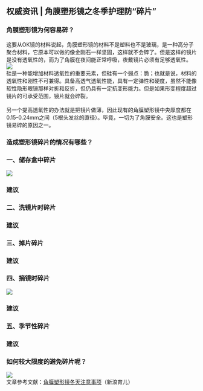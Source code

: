 ## 权威资讯 | 角膜塑形镜之冬季护理防“碎片”  
### 角膜塑形镜为何容易碎？  
这要从OK镜的材料说起，角膜塑形镜的材料不是塑料也不是玻璃，是一种高分子聚合材料，它原本可以做的像金刚石一样坚固，这样就不会碎了。但是这样的镜片是没有透氧性的，而为了角膜在夜间能正常呼吸，夜戴镜片必须有足够透氧性。  
![](http://cdncms.v-keep.cn/wp-content/uploads/2019/10/timg-43.jpg)  
硅是一种能增加材料透氧性的重要元素，但硅有一个弱点：脆；也就是说，材料的透氧性和刚性不可兼得。具备高透气透氧性能，具有一定弹性和硬度，虽然不能像软性隐形眼镜那样对折和反折，但仍具有一定抗变形能力。但是如果形变程度超过镜片的可承受范围，镜片就会碎裂。<br>  
另一个提高透氧性的办法就是把镜片做薄，因此现有的角膜塑形镜中央厚度都在0.15-0.24mm之间（5根头发丝的直径）。毕竟，一切为了角膜安全。这也是塑形镜易碎的原因之一。<br>  
### 造成塑形镜碎片的情况有哪些？  
### 一、储存盒中碎片  
![](http://cdncms.v-keep.cn/wp-content/uploads/2019/07/timg-6-1024x427.jpg)  
### 建议  
### 二、洗镜片时碎片  
### 建议  
### 三、掉片碎片  
### 建议  
### 四、摘镜时碎片  
![](http://cdncms.v-keep.cn/wp-content/uploads/2019/10/timg-44.jpg)  
### 建议  
### 五、季节性碎片  
### 建议  
### 如何较大限度的避免碎片呢？  
![](http://cdncms.v-keep.cn/wp-content/uploads/2019/09/timghh.jpg)  
文章参考文献：<a href="http://baby.sina.com.cn/wemedia/ask/2017-10-27/doc-ifynfvar4385235.shtml">角膜塑形镜冬天注意事项</a>（新浪育儿）  
